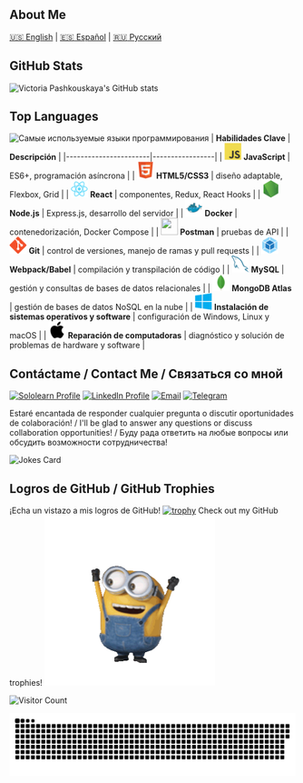 <!-- Информация о себе -->
## About Me

[:us: English](https://github.com/VictoriaPashkouskaya/VictoriaPashkouskaya/blob/main/About%20me) | [:es: Español](https://github.com/VictoriaPashkouskaya/VictoriaPashkouskaya/blob/main/Sobre%20mi) | [:ru: Русский](https://github.com/VictoriaPashkouskaya/VictoriaPashkouskaya/blob/main/%D0%9E%D0%B1%D0%BE%20%D0%BC%D0%BD%D0%B5)



<!-- GitHub Stats -->
## GitHub Stats
![Victoria Pashkouskaya's GitHub stats](https://github-readme-stats.vercel.app/api?username=VictoriaPashkouskaya&show_icons=true&theme=radical&bg_color=000000&text_color=DC143C)

<!-- Top Languages -->
## Top Languages
![Самые используемые языки программирования](https://github-readme-stats.vercel.app/api/top-langs/?username=VictoriaPashkouskaya&layout=compact&bg_color=000000&text_color=DC143C)
| **Habilidades Clave** | **Descripción** |
|-----------------------|-----------------|
| <img src="https://raw.githubusercontent.com/devicons/devicon/master/icons/javascript/javascript-original.svg" width="30" height="30"> **JavaScript** | ES6+, programación asíncrona |
| <img src="https://raw.githubusercontent.com/devicons/devicon/master/icons/html5/html5-original.svg" width="30" height="30"> **HTML5/CSS3** | diseño adaptable, Flexbox, Grid |
| <img src="https://raw.githubusercontent.com/devicons/devicon/master/icons/react/react-original.svg" width="30" height="30"> **React** | componentes, Redux, React Hooks |
| <img src="https://raw.githubusercontent.com/devicons/devicon/master/icons/nodejs/nodejs-original.svg" width="30" height="30"> **Node.js** | Express.js, desarrollo del servidor |
| <img src="https://raw.githubusercontent.com/devicons/devicon/master/icons/docker/docker-original.svg" width="30" height="30"> **Docker** | contenedorización, Docker Compose |
| <img src="https://www.svgrepo.com/show/354202/postman-icon.svg" width="30" height="30"> **Postman** | pruebas de API |
| <img src="https://raw.githubusercontent.com/devicons/devicon/master/icons/git/git-original.svg" width="30" height="30"> **Git** | control de versiones, manejo de ramas y pull requests |
| <img src="https://raw.githubusercontent.com/devicons/devicon/master/icons/webpack/webpack-original.svg" width="30" height="30"> **Webpack/Babel** | compilación y transpilación de código |
| <img src="https://raw.githubusercontent.com/devicons/devicon/master/icons/mysql/mysql-original.svg" width="30" height="30"> **MySQL** | gestión y consultas de bases de datos relacionales |
| <img src="https://raw.githubusercontent.com/devicons/devicon/master/icons/mongodb/mongodb-original.svg" width="30" height="30"> **MongoDB Atlas** | gestión de bases de datos NoSQL en la nube |
| <img src="https://raw.githubusercontent.com/devicons/devicon/master/icons/windows8/windows8-original.svg" width="30" height="30"> **Instalación de sistemas operativos y software** | configuración de Windows, Linux y macOS |
| <img src="https://raw.githubusercontent.com/devicons/devicon/master/icons/apple/apple-original.svg" width="30" height="30"> **Reparación de computadoras** | diagnóstico y solución de problemas de hardware y software |



<!-- Contáctame / Contact Me / Связаться со мной -->
## Contáctame / Contact Me / Связаться со мной
[![Sololearn Profile](https://img.shields.io/badge/Sololearn-Profile-green?style=for-the-badge&logo=sololearn)](https://www.sololearn.com/es/profile/31722118)
[![LinkedIn Profile](https://img.shields.io/badge/LinkedIn-Profile-blue?style=for-the-badge&logo=linkedin)](https://www.linkedin.com/in/victoria-pashkouskaya-4ab140280)
[![Email](https://img.shields.io/badge/Email-vika.pashkowskaia%40ukr.net-red?style=for-the-badge&logo=gmail)](mailto:vika.pashkowskaia@ukr.net)
[![Telegram](https://img.shields.io/badge/Telegram-Contact-blue?style=for-the-badge&logo=telegram)](https://t.me/@E_r_r_or_404)

Estaré encantada de responder cualquier pregunta o discutir oportunidades de colaboración! / I'll be glad to answer any questions or discuss collaboration opportunities! / Буду рада ответить на любые вопросы или обсудить возможности сотрудничества!

![Jokes Card](https://readme-jokes.vercel.app/api)


## Logros de GitHub / GitHub Trophies

¡Echa un vistazo a mis logros de GitHub!
[![trophy](https://github-profile-trophy.vercel.app/?username=VictoriaPashkouskaya)](https://github.com/ryo-ma/github-profile-trophy)
Check out my GitHub trophies! <img src="https://github.com/VictoriaPashkouskaya/VictoriaPashkouskaya/blob/main/Z3us.gif" alt="WG8Q" width="300" height="300" >


![Visitor Count](https://profile-counter.glitch.me/VictoriaPashkouskaya/count.svg)



<img src="https://github.com/VictoriaPashkouskaya/VictoriaPashkouskaya/blob/main/github-contribution-grid-snake-dark.svg" alt="Contribution grid snake">

